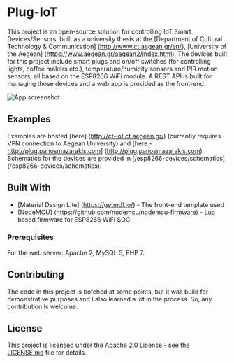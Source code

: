 # Plug-IoT

This project is an open-source solution for controlling IoT Smart Devices/Sensors, built as a university thesis at the [Department of Cultural Technology & Communication] (http://www.ct.aegean.gr/en/), [University of the Aegean] (https://www.aegean.gr/aegean2/index.html). The devices built for this project include smart plugs and on/off switches (for controlling lights, coffee makers etc.), temperature/humidity sensors and PIR motion sensors, all based on the ESP8266 WiFi module. A REST API is built for managing those devices and a web app is provided as the front-end.

![App screenshot](https://www.panosmazarakis.com/wp-content/uploads/2017/10/plug-01-02.jpg "Web App")


## Examples

Examples are hosted [here] (http://ct-iot.ct.aegean.gr/) (currently requires VPN connection to Aegean University) and [here - http://plug.panosmazarakis.com] (http://plug.panosmazarakis.com). Schematics for the devices are provided in [/esp8266-devices/schematics] (/esp8266-devices/schematics).

## Built With

* [Material Design Lite] (https://getmdl.io/) - The front-end template used
* [NodeMCU] (https://github.com/nodemcu/nodemcu-firmware) - Lua based firmware for ESP8266 WiFi SOC

### Prerequisites

For the web server: Apache 2, MySQL 5, PHP 7.

## Contributing

The code in this project is botched at some points, but it was build for demonstrative purposes and I also learned a lot in the process. So, any contribution is welcome.

## License

This project is licensed under the Apache 2.0 License - see the [LICENSE.md](LICENSE.md) file for details.
